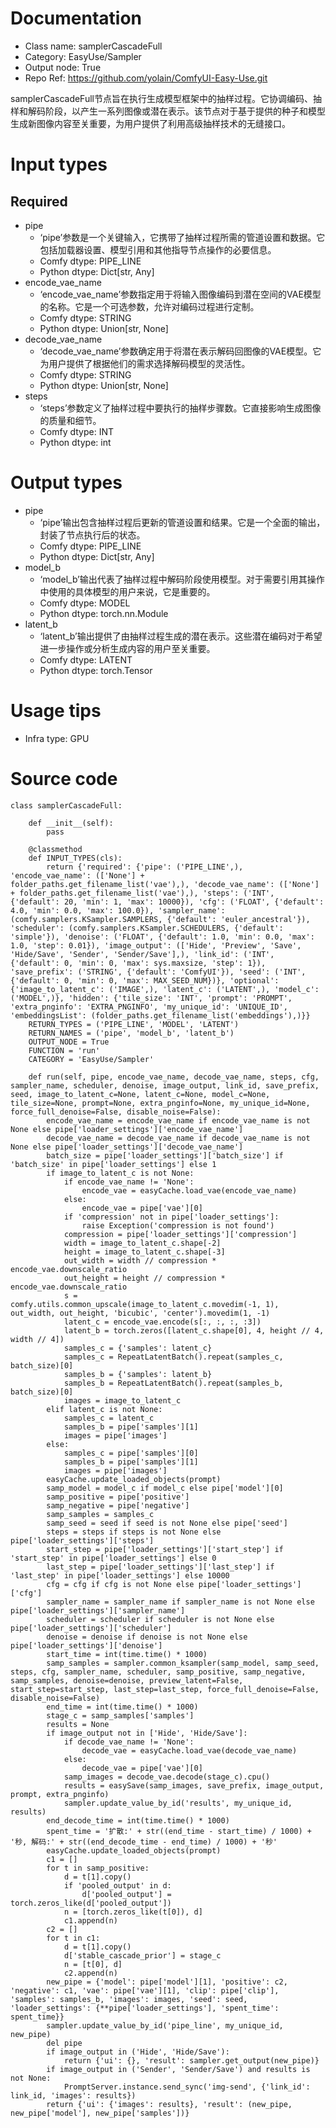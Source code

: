 # Documentation
- Class name: samplerCascadeFull
- Category: EasyUse/Sampler
- Output node: True
- Repo Ref: https://github.com/yolain/ComfyUI-Easy-Use.git

samplerCascadeFull节点旨在执行生成模型框架中的抽样过程。它协调编码、抽样和解码阶段，以产生一系列图像或潜在表示。该节点对于基于提供的种子和模型生成新图像内容至关重要，为用户提供了利用高级抽样技术的无缝接口。

# Input types
## Required
- pipe
    - ‘pipe’参数是一个关键输入，它携带了抽样过程所需的管道设置和数据。它包括加载器设置、模型引用和其他指导节点操作的必要信息。
    - Comfy dtype: PIPE_LINE
    - Python dtype: Dict[str, Any]
- encode_vae_name
    - ‘encode_vae_name’参数指定用于将输入图像编码到潜在空间的VAE模型的名称。它是一个可选参数，允许对编码过程进行定制。
    - Comfy dtype: STRING
    - Python dtype: Union[str, None]
- decode_vae_name
    - ‘decode_vae_name’参数确定用于将潜在表示解码回图像的VAE模型。它为用户提供了根据他们的需求选择解码模型的灵活性。
    - Comfy dtype: STRING
    - Python dtype: Union[str, None]
- steps
    - ‘steps’参数定义了抽样过程中要执行的抽样步骤数。它直接影响生成图像的质量和细节。
    - Comfy dtype: INT
    - Python dtype: int

# Output types
- pipe
    - ‘pipe’输出包含抽样过程后更新的管道设置和结果。它是一个全面的输出，封装了节点执行后的状态。
    - Comfy dtype: PIPE_LINE
    - Python dtype: Dict[str, Any]
- model_b
    - ‘model_b’输出代表了抽样过程中解码阶段使用模型。对于需要引用其操作中使用的具体模型的用户来说，它是重要的。
    - Comfy dtype: MODEL
    - Python dtype: torch.nn.Module
- latent_b
    - ‘latent_b’输出提供了由抽样过程生成的潜在表示。这些潜在编码对于希望进一步操作或分析生成内容的用户至关重要。
    - Comfy dtype: LATENT
    - Python dtype: torch.Tensor

# Usage tips
- Infra type: GPU

# Source code
```
class samplerCascadeFull:

    def __init__(self):
        pass

    @classmethod
    def INPUT_TYPES(cls):
        return {'required': {'pipe': ('PIPE_LINE',), 'encode_vae_name': (['None'] + folder_paths.get_filename_list('vae'),), 'decode_vae_name': (['None'] + folder_paths.get_filename_list('vae'),), 'steps': ('INT', {'default': 20, 'min': 1, 'max': 10000}), 'cfg': ('FLOAT', {'default': 4.0, 'min': 0.0, 'max': 100.0}), 'sampler_name': (comfy.samplers.KSampler.SAMPLERS, {'default': 'euler_ancestral'}), 'scheduler': (comfy.samplers.KSampler.SCHEDULERS, {'default': 'simple'}), 'denoise': ('FLOAT', {'default': 1.0, 'min': 0.0, 'max': 1.0, 'step': 0.01}), 'image_output': (['Hide', 'Preview', 'Save', 'Hide/Save', 'Sender', 'Sender/Save'],), 'link_id': ('INT', {'default': 0, 'min': 0, 'max': sys.maxsize, 'step': 1}), 'save_prefix': ('STRING', {'default': 'ComfyUI'}), 'seed': ('INT', {'default': 0, 'min': 0, 'max': MAX_SEED_NUM})}, 'optional': {'image_to_latent_c': ('IMAGE',), 'latent_c': ('LATENT',), 'model_c': ('MODEL',)}, 'hidden': {'tile_size': 'INT', 'prompt': 'PROMPT', 'extra_pnginfo': 'EXTRA_PNGINFO', 'my_unique_id': 'UNIQUE_ID', 'embeddingsList': (folder_paths.get_filename_list('embeddings'),)}}
    RETURN_TYPES = ('PIPE_LINE', 'MODEL', 'LATENT')
    RETURN_NAMES = ('pipe', 'model_b', 'latent_b')
    OUTPUT_NODE = True
    FUNCTION = 'run'
    CATEGORY = 'EasyUse/Sampler'

    def run(self, pipe, encode_vae_name, decode_vae_name, steps, cfg, sampler_name, scheduler, denoise, image_output, link_id, save_prefix, seed, image_to_latent_c=None, latent_c=None, model_c=None, tile_size=None, prompt=None, extra_pnginfo=None, my_unique_id=None, force_full_denoise=False, disable_noise=False):
        encode_vae_name = encode_vae_name if encode_vae_name is not None else pipe['loader_settings']['encode_vae_name']
        decode_vae_name = decode_vae_name if decode_vae_name is not None else pipe['loader_settings']['decode_vae_name']
        batch_size = pipe['loader_settings']['batch_size'] if 'batch_size' in pipe['loader_settings'] else 1
        if image_to_latent_c is not None:
            if encode_vae_name != 'None':
                encode_vae = easyCache.load_vae(encode_vae_name)
            else:
                encode_vae = pipe['vae'][0]
            if 'compression' not in pipe['loader_settings']:
                raise Exception('compression is not found')
            compression = pipe['loader_settings']['compression']
            width = image_to_latent_c.shape[-2]
            height = image_to_latent_c.shape[-3]
            out_width = width // compression * encode_vae.downscale_ratio
            out_height = height // compression * encode_vae.downscale_ratio
            s = comfy.utils.common_upscale(image_to_latent_c.movedim(-1, 1), out_width, out_height, 'bicubic', 'center').movedim(1, -1)
            latent_c = encode_vae.encode(s[:, :, :, :3])
            latent_b = torch.zeros([latent_c.shape[0], 4, height // 4, width // 4])
            samples_c = {'samples': latent_c}
            samples_c = RepeatLatentBatch().repeat(samples_c, batch_size)[0]
            samples_b = {'samples': latent_b}
            samples_b = RepeatLatentBatch().repeat(samples_b, batch_size)[0]
            images = image_to_latent_c
        elif latent_c is not None:
            samples_c = latent_c
            samples_b = pipe['samples'][1]
            images = pipe['images']
        else:
            samples_c = pipe['samples'][0]
            samples_b = pipe['samples'][1]
            images = pipe['images']
        easyCache.update_loaded_objects(prompt)
        samp_model = model_c if model_c else pipe['model'][0]
        samp_positive = pipe['positive']
        samp_negative = pipe['negative']
        samp_samples = samples_c
        samp_seed = seed if seed is not None else pipe['seed']
        steps = steps if steps is not None else pipe['loader_settings']['steps']
        start_step = pipe['loader_settings']['start_step'] if 'start_step' in pipe['loader_settings'] else 0
        last_step = pipe['loader_settings']['last_step'] if 'last_step' in pipe['loader_settings'] else 10000
        cfg = cfg if cfg is not None else pipe['loader_settings']['cfg']
        sampler_name = sampler_name if sampler_name is not None else pipe['loader_settings']['sampler_name']
        scheduler = scheduler if scheduler is not None else pipe['loader_settings']['scheduler']
        denoise = denoise if denoise is not None else pipe['loader_settings']['denoise']
        start_time = int(time.time() * 1000)
        samp_samples = sampler.common_ksampler(samp_model, samp_seed, steps, cfg, sampler_name, scheduler, samp_positive, samp_negative, samp_samples, denoise=denoise, preview_latent=False, start_step=start_step, last_step=last_step, force_full_denoise=False, disable_noise=False)
        end_time = int(time.time() * 1000)
        stage_c = samp_samples['samples']
        results = None
        if image_output not in ['Hide', 'Hide/Save']:
            if decode_vae_name != 'None':
                decode_vae = easyCache.load_vae(decode_vae_name)
            else:
                decode_vae = pipe['vae'][0]
            samp_images = decode_vae.decode(stage_c).cpu()
            results = easySave(samp_images, save_prefix, image_output, prompt, extra_pnginfo)
            sampler.update_value_by_id('results', my_unique_id, results)
        end_decode_time = int(time.time() * 1000)
        spent_time = '扩散:' + str((end_time - start_time) / 1000) + '秒, 解码:' + str((end_decode_time - end_time) / 1000) + '秒'
        easyCache.update_loaded_objects(prompt)
        c1 = []
        for t in samp_positive:
            d = t[1].copy()
            if 'pooled_output' in d:
                d['pooled_output'] = torch.zeros_like(d['pooled_output'])
            n = [torch.zeros_like(t[0]), d]
            c1.append(n)
        c2 = []
        for t in c1:
            d = t[1].copy()
            d['stable_cascade_prior'] = stage_c
            n = [t[0], d]
            c2.append(n)
        new_pipe = {'model': pipe['model'][1], 'positive': c2, 'negative': c1, 'vae': pipe['vae'][1], 'clip': pipe['clip'], 'samples': samples_b, 'images': images, 'seed': seed, 'loader_settings': {**pipe['loader_settings'], 'spent_time': spent_time}}
        sampler.update_value_by_id('pipe_line', my_unique_id, new_pipe)
        del pipe
        if image_output in ('Hide', 'Hide/Save'):
            return {'ui': {}, 'result': sampler.get_output(new_pipe)}
        if image_output in ('Sender', 'Sender/Save') and results is not None:
            PromptServer.instance.send_sync('img-send', {'link_id': link_id, 'images': results})
        return {'ui': {'images': results}, 'result': (new_pipe, new_pipe['model'], new_pipe['samples'])}
```